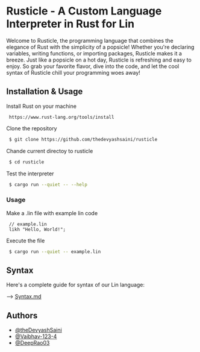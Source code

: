 # Rusticle - A Custom Language Interpreter in Rust for Lin

Welcome to Rusticle, the programming language that combines the elegance of Rust with the simplicity of a popsicle! Whether you're declaring variables, writing functions, or importing packages, Rusticle makes it a breeze. Just like a popsicle on a hot day, Rusticle is refreshing and easy to enjoy. So grab your favorite flavor, dive into the code, and let the cool syntax of Rusticle chill your programming woes away!

## Installation & Usage

Install Rust on your machine
```text
 https://www.rust-lang.org/tools/install
```

Clone the repository
```bash
 $ git clone https://github.com/thedevyashsaini/rusticle
```

Chande current directoy to rusticle
```bash
 $ cd rusticle
```

Test the interpreter
```bash
 $ cargo run --quiet -- --help
```

### Usage

Make a .lin file with example lin code
```lin 
 // example.lin
 likh "Hello, World!";
```

Execute the file
```bash 
 $ cargo run --quiet -- example.lin
```

## Syntax

Here's a complete guide for syntax of our Lin language:

--> [Syntax.md](Syntax.md)

## Authors

- [@theDevyashSaini](https://www.github.com/thedevyashsaini)
- [@Vaibhav-123-4](https://www.github.com/vaibhav-123-4)
- [@DeepRao03](https://github.com/deeprao03)
